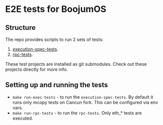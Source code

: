 # E2E tests for BoojumOS

## Structure
The repo provides scripts to run 2 sets of tests:
1) [execution-spec-tests](https://github.com/Romsters/execution-spec-tests).
2) [rpc-tests](https://github.com/Romsters/rpc-tests).

These test projects are installed as git submodules. Check out these projects directly for more info.

## Setting up and running the tests
- `make run-exec-tests` - to run the `execution-spec-tests`. By default it runs only mcopy tests on Cancun fork. This can be configured via env vars.
- `make run-rpc-tests` - to run the `rpc-tests`. Only eth_* tests are executed.

